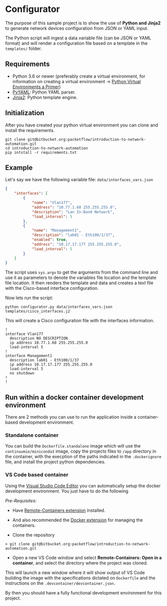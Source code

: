 # Configurator

The purpose of this sample project is to show the use of **Python and Jinja2** to generate network devices configuration from JSON or YAML input.

The Python script will ingest a data variable file (can be JSON or YAML format) and will render a configuration file based on a template in the `templates/` folder.

## Requirements

- Python 3.6 or newer (preferably create a virtual environment, for information on creating a virtual environment -> [Python Virtual Environments a Primer](https://realpython.com/python-virtual-environments-a-primer/))
- [PyYAML](https://pypi.org/project/PyYAML/): Python YAML parser.
- [Jinja2](https://jinja.palletsprojects.com/en/2.10.x/): Python template engine.

## Initialization

After you have created your python virtual environment you can clone and install the requirements.

```shell
git clone git@bitbucket.org:packetflow/introduction-to-network-automation.git
cd introduction-to-network-automation
pip intstall -r requirements.txt
```

## Example

Let's say we have the following variable file: `data/interfaces_vars.json`

```json
{
    "interfaces": [
        {
            "name": "Vlan177",
            "address": "10.77.1.68 255.255.255.0",
            "description": "Lan In-Band Network",
            "load_interval": 5
        },
        {
            "name": "Management1",
            "description": "lab01 - Eth100/1/37",
            "enabled": true,
            "address": "10.17.17.177 255.255.255.0",
            "load_interval": 5
        }
    ]
}
```

The script uses `sys.argv` to get the arguments from the command line and use it as parameters to denote the variables file location and the template file location. It then renders the template and data and creates a text file with the Cisco-based interface configuration.

Now lets run the script:

```shell
python configurator.py data/interfaces_vars.json templates/cisco_interfaces.j2
```

This will create a Cisco configuration file with the interfaces information.

```shell
!
interface Vlan177
  description NO DESCRIPTION
  ip address 10.77.1.68 255.255.255.0
  load-interval 5
!
interface Management1
  description lab01 - Eth100/1/37
  ip address 10.17.17.177 255.255.255.0
  load-interval 5
  no shutdown
!
!
```

## Run within a docker container development environment

There are 2 methods you can use to run the application inside a container-based development environment.

### Standalone container

You can build the `Dockerfile.standalone` image which will use the `continuumio/miniconda3` image, copy the projects files to `/app` directory in the container, with the execption of the paths indicated in the `.dockerignore` file, and install the project python dependencies.

### VS Code based container

Using the [Visual Studio Code Editor](https://code.visualstudio.com/) you can automatically setup the docker development environment. You just have to do the following

*Pre-Requisites*:

- Have [Remote-Containers extension](https://marketplace.visualstudio.com/items?itemName=ms-vscode-remote.remote-containers) installed.
- And also recommended the [Docker extension](https://code.visualstudio.com/docs/azure/docker#_install-the-docker-extension) for managing the containers.

- Clone the repository

```shell
> git clone git@bitbucket.org:packetflow/introduction-to-network-automation.git
```

- Open a new VS Code window and select **Remote-Containers: Open in a container**, and select the directory where the project was cloned.

This will launch a new window where it will show output of VS Code building the image with the specifications dictated on `Dockerfile` and the instructions on the `.devcontainer/devcontainer.json`.

By then you should have a fully functional development environment for this project.
